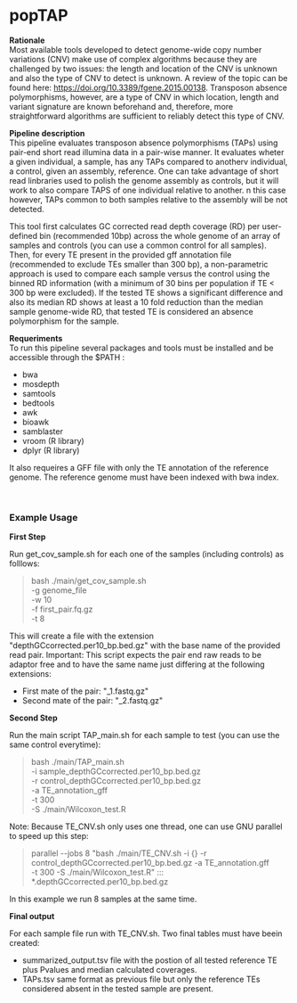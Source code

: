 # popTAP


**Rationale** <br>
Most available tools developed to detect genome-wide copy number variations (CNV) make use of complex algorithms because they are challenged by two issues: the length and location of the CNV is unknown and also the type of CNV to detect is unknown. A review of the topic can be found here: https://doi.org/10.3389/fgene.2015.00138. Transposon absence polymorphisms, however, are a type of CNV in which location, length and variant signature are known beforehand and, therefore, more straightforward algorithms are sufficient to reliably detect this type of CNV. <br>

**Pipeline description** <br>
This pipeline evaluates transposon absence polymorphisms (TAPs) using pair-end short read illumina data in a pair-wise manner. It evaluates wheter a given individual, a sample, has any TAPs compared to anotherv individual, a control, given an assembly, reference. One can take advantage of short read linbraries used to polish the genome assembly as controls, but it will work to also compare TAPS of one individual relative to another. n this case however, TAPs common to both samples relative to the assembly will be not detected. <br> 

This tool first calculates GC corrected read depth coverage (RD) per user-defined bin (recommended 10bp) across the whole genome of an array of samples and controls (you can use a common control for all samples). Then, for every TE present in the provided gff annotation file (recommended to exclude TEs smaller than 300 bp), a non-parametric approach is used to compare each sample versus  the control using  the binned RD information (with a minimum of 30 bins per population if TE < 300 bp were excluded). If the tested TE shows a significant difference and also its median RD shows at least a 10 fold reduction than the median sample genome-wide RD, that tested TE is considered an absence polymorphism for the sample.

**Requeriments** <br>
To run this pipeline several packages and tools must be installed and be accessible through  the $PATH : 
 
 - bwa
 - mosdepth
 - samtools
 - bedtools
 - awk
 - bioawk
 - samblaster
 - vroom (R library)
 - dplyr (R library)

It also requeires a GFF file with only the TE annotation of the reference genome. 
The reference genome must have been indexed with bwa index. 

<br>

### Example Usage

**First Step**

Run get_cov_sample.sh for each one of the samples (including controls) as folllows:

> bash ./main/get_cov_sample.sh \
> -g genome_file \
> -w 10 \
> -f first_pair.fq.gz \
> -t 8

This will create a file with the extension "depthGCcorrected.per10_bp.bed.gz"  with the base name of the provided read pair.
Important: This script expects the pair end raw reads to be adaptor free and to have the same name just differing at the following extensions:
 - First mate of the pair: "_1.fastq.gz"
 - Second mate of the pair: "_2.fastq.gz"

**Second Step** 

Run the main script TAP_main.sh for each sample to test (you can use the same control  everytime):

> bash ./main/TAP_main.sh \
> -i sample_depthGCcorrected.per10_bp.bed.gz \
> -r control_depthGCcorrected.per10_bp.bed.gz \
> -a TE_annotation_gff \
> -t 300  \
> -S ./main/Wilcoxon_test.R

Note: Because TE_CNV.sh only uses one thread, one can use GNU parallel to speed up this step:

> parallel --jobs 8 "bash ./main/TE_CNV.sh -i {} -r control_depthGCcorrected.per10_bp.bed.gz -a TE_annotation.gff \
> -t 300  -S ./main/Wilcoxon_test.R" ::: *.depthGCcorrected.per10_bp.bed.gz

In this example we run 8 samples at the same time. 

**Final output**

For each sample file run with TE_CNV.sh. Two final tables must have beein created:
 -  summarized_output.tsv file  with  the  postion of all tested reference TE plus Pvalues and median calculated coverages. 
 -  TAPs.tsv  same format as previous file  but only the reference TEs considered absent in the tested sample are present. 
